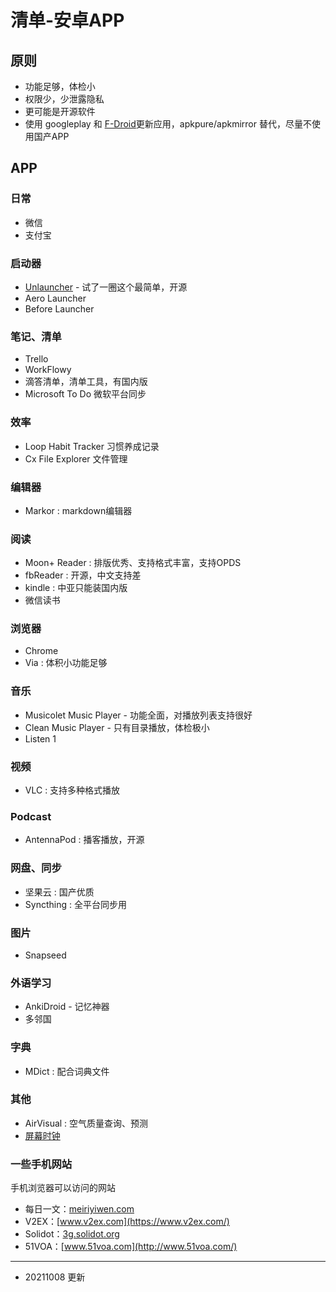 # 清单-安卓APP

## 原则

- 功能足够，体检小
- 权限少，少泄露隐私
- 更可能是开源软件
- 使用 googleplay 和 [F-Droid](https://f-droid.org/)更新应用，apkpure/apkmirror 替代，尽量不使用国产APP

## APP

### 日常

- 微信
- 支付宝

### 启动器

- [Unlauncher](https://github.com/jkuester/unlauncher) - 试了一圈这个最简单，开源
- Aero Launcher
- Before Launcher

### 笔记、清单

- Trello
- WorkFlowy
- 滴答清单，清单工具，有国内版
- Microsoft To Do 微软平台同步


###  效率

- Loop Habit Tracker 习惯养成记录
- Cx File Explorer 文件管理

### 编辑器

- Markor : markdown编辑器

### 阅读

- Moon+ Reader : 排版优秀、支持格式丰富，支持OPDS
- fbReader : 开源，中文支持差
- kindle : 中亚只能装国内版
- 微信读书

### 浏览器

- Chrome
- Via : 体积小功能足够

### 音乐

- Musicolet Music Player - 功能全面，对播放列表支持很好
- Clean Music Player - 只有目录播放，体检极小
- Listen 1

### 视频

- VLC : 支持多种格式播放


### Podcast

- AntennaPod : 播客播放，开源

### 网盘、同步

- 坚果云 : 国产优质
- Syncthing : 全平台同步用

### 图片

- Snapseed

### 外语学习

- AnkiDroid - 记忆神器
- 多邻国

### 字典

- MDict : 配合词典文件

### 其他

- AirVisual : 空气质量查询、预测
- [屏幕时钟](https://www.coolapk.com/apk/com.by_syk.screenclock)


### 一些手机网站

手机浏览器可以访问的网站

- 每日一文：[meiriyiwen.com](https://meiriyiwen.com)
- V2EX：[www.v2ex.com](https://www.v2ex.com/)
- Solidot：[3g.solidot.org](https://3g.solidot.org/)
- 51VOA：[www.51voa.com](http://www.51voa.com/)

---

- 20211008 更新